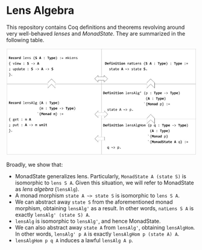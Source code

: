 # Lens Algebra

This repository contains Coq definitions and theorems revolving around very well-behaved *lenses* and *MonadState*. They are summarized in the following table.

![alt text](figure.jpg)

Broadly, we show that:
* MonadState generalizes lens. Particularly, `MonadState A (state S)` is isomorphic to `lens S A`. Given this situation, we will refer to MonadState as *lens algebra* (`lensAlg`).
* A monad morphism `state A ~> state S` is isomorphic to `lens S A`.
* We can abstract away `state S` from the aforementioned monad morphism, obtaining `lensAlg'` as a result. In other words, `natLens S A` is exactly `lensAlg' (state S) A`.
* `lensAlg` is isomorphic to `lensAlg'`, and hence MonadState.
* We can also abstract away `state A` from `lensAlg'`, obtaining `lensAlgHom`. In other words, `lensAlg' p A` is exactly `lensAlgHom p (state A) A`.
* `lensAlgHom p q A` induces a lawful `lensAlg A p`.
